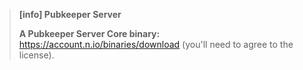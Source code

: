 > **[info] Pubkeeper Server**
>
> **A Pubkeeper Server Core binary:** https://account.n.io/binaries/download (you'll need to agree to the license).
>
